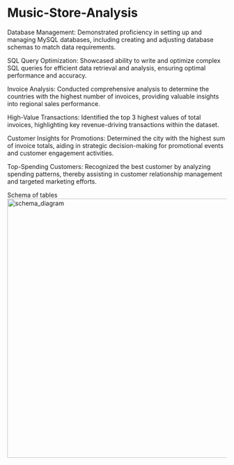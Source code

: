# Music-Store-Analysis

Database Management: Demonstrated proficiency in setting up and managing MySQL databases, including creating and adjusting database schemas to match data requirements.

SQL Query Optimization: Showcased ability to write and optimize complex SQL queries for efficient data retrieval and analysis, ensuring optimal performance and accuracy.

Invoice Analysis: Conducted comprehensive analysis to determine the countries with the highest number of invoices, providing valuable insights into regional sales performance.

High-Value Transactions: Identified the top 3 highest values of total invoices, highlighting key revenue-driving transactions within the dataset.

Customer Insights for Promotions: Determined the city with the highest sum of invoice totals, aiding in strategic decision-making for promotional events and customer engagement activities.

Top-Spending Customers: Recognized the best customer by analyzing spending patterns, thereby assisting in customer relationship management and targeted marketing efforts.


Schema of tables 
<img width="594" alt="schema_diagram" src="https://github.com/Madhurrav/Music-Store-Analysis/assets/91006396/ecd029e9-f778-4aea-959b-9fd703b3f071">
